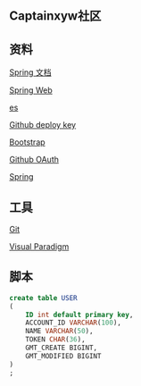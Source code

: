 ## Captainxyw社区
## 资料
[Spring 文档](https://spring.io/guides)

[Spring Web](https://spring.io/guides/gs/serving-web-content/)

[es](https://elasticsearch.cn/explore)

[Github deploy key](https://developer.github.com/v3/guides/managing-deploy-keys/#deploy-keys)

[Bootstrap](https://v3.bootcss.com/getting-started/)

[Github OAuth](https://developer.github.com/apps/building-oauth-apps/creating-an-oauth-app/)

[Spring](https://docs.spring.io/spring-boot/docs/2.0.0.RC1/reference/htmlsingle/#boot-features-embedded-database-support)
## 工具
[Git](https://git-scm.com/download)

[Visual Paradigm](https://www.visual-paradigm.com/cn/)

## 脚本
```sql
create table USER
(
	ID int default primary key,
	ACCOUNT_ID VARCHAR(100),
	NAME VARCHAR(50),
	TOKEN CHAR(36),
	GMT_CREATE BIGINT,
	GMT_MODIFIED BIGINT
)
;
```